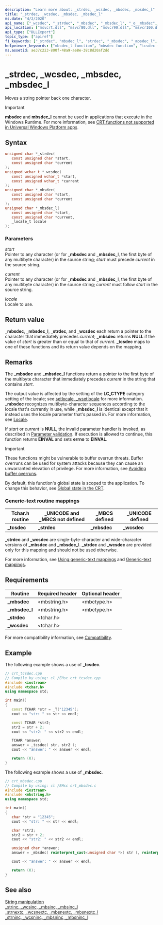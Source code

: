 ```yaml
---
description: "Learn more about: _strdec, _wcsdec, _mbsdec, _mbsdec_l"
title: "_strdec, _wcsdec, _mbsdec, _mbsdec_l"
ms.date: "4/2/2020"
api_name: ["_wcsdec", "_strdec", "_mbsdec", "_mbsdec_l", "_o__mbsdec", "_o__mbsdec_l"]
api_location: ["msvcrt.dll", "msvcr80.dll", "msvcr90.dll", "msvcr100.dll", "msvcr100_clr0400.dll", "msvcr110.dll", "msvcr110_clr0400.dll", "msvcr120.dll", "msvcr120_clr0400.dll", "ucrtbase.dll", "api-ms-win-crt-multibyte-l1-1-0.dll", "api-ms-win-crt-private-l1-1-0.dll"]
api_type: ["DLLExport"]
topic_type: ["apiref"]
f1_keywords: ["_strdec", "mbsdec_l", "strdec", "_mbsdec", "_mbsdec_l", "mbsdec", "wcsdec", "_wcsdec"]
helpviewer_keywords: ["mbsdec_l function", "mbsdec function", "tcsdec function", "_tcsdec function", "_strdec function", "_wcsdec function", "_mbsdec_l function", "strdec function", "wcsdec function", "_mbsdec function"]
ms.assetid: ae37c223-800f-48a9-ae8e-38c8d20af2dd
---
```

# _strdec, _wcsdec, _mbsdec, _mbsdec_l

Moves a string pointer back one character.

> [!IMPORTANT]
> **mbsdec** and **mbsdec_l** cannot be used in applications that execute in the Windows Runtime. For more information, see [CRT functions not supported in Universal Windows Platform apps](../../cppcx/crt-functions-not-supported-in-universal-windows-platform-apps.md).

## Syntax

```C
unsigned char *_strdec(
   const unsigned char *start,
   const unsigned char *current
);
unsigned wchar_t *_wcsdec(
   const unsigned wchar_t *start,
   const unsigned wchar_t *current
);
unsigned char *_mbsdec(
   const unsigned char *start,
   const unsigned char *current
);
unsigned char *_mbsdec_l(
   const unsigned char *start,
   const unsigned char *current,
   _locale_t locale
);
```

### Parameters

*start*<br/>
Pointer to any character (or for **_mbsdec** and **_mbsdec_l**, the first byte of any multibyte character) in the source string; *start* must precede *current* in the source string.

*current*<br/>
Pointer to any character (or for **_mbsdec** and **_mbsdec_l**, the first byte of any multibyte character) in the source string; *current* must follow *start* in the source string.

*locale*<br/>
Locale to use.

## Return value

**_mbsdec**, **_mbsdec_l**, **_strdec**, and **_wcsdec** each return a pointer to the character that immediately precedes *current*; **_mbsdec** returns **NULL** if the value of *start* is greater than or equal to that of *current*. **_tcsdec** maps to one of these functions and its return value depends on the mapping.

## Remarks

The **_mbsdec** and **_mbsdec_l** functions return a pointer to the first byte of the multibyte character that immediately precedes *current* in the string that contains *start*.

The output value is affected by the setting of the **LC_CTYPE** category setting of the locale; see [setlocale, _wsetlocale](setlocale-wsetlocale.md) for more information.  **_mbsdec** recognizes multibyte-character sequences according to the locale that's currently in use, while **_mbsdec_l** is identical except that it instead uses the locale parameter that's passed in. For more information, see [Locale](../locale.md).

If *start* or *current* is **NULL**, the invalid parameter handler is invoked, as described in [Parameter validation](../parameter-validation.md). If execution is allowed to continue, this function returns **EINVAL** and sets **errno** to **EINVAL**.

> [!IMPORTANT]
> These functions might be vulnerable to buffer overrun threats. Buffer overruns can be used for system attacks because they can cause an unwarranted elevation of privilege. For more information, see [Avoiding buffer overruns](/windows/win32/SecBP/avoiding-buffer-overruns).

By default, this function's global state is scoped to the application. To change this behavior, see [Global state in the CRT](../global-state.md).

### Generic-text routine mappings

|Tchar.h routine|_UNICODE and _MBCS not defined|_MBCS defined|_UNICODE defined|
|---------------------|--------------------------------------|--------------------|-----------------------|
|**_tcsdec**|**_strdec**|**_mbsdec**|**_wcsdec**|

**_strdec** and **_wcsdec** are single-byte-character and wide-character versions of **_mbsdec** and **_mbsdec_l**. **_strdec** and **_wcsdec** are provided only for this mapping and should not be used otherwise.

For more information, see [Using generic-text mappings](../using-generic-text-mappings.md) and [Generic-text mappings](../generic-text-mappings.md).

## Requirements

|Routine|Required header|Optional header|
|-------------|---------------------|---------------------|
|**_mbsdec**|\<mbstring.h>|\<mbctype.h>|
|**_mbsdec_l**|\<mbstring.h>|\<mbctype.h>|
|**_strdec**|\<tchar.h>||
|**_wcsdec**|\<tchar.h>||

For more compatibility information, see [Compatibility](../compatibility.md).

## Example

The following example shows a use of **_tcsdec**.

```cpp
// crt_tcsdec.cpp
// Compile by using: cl /EHsc crt_tcsdec.cpp
#include <iostream>
#include <tchar.h>
using namespace std;

int main()
{
   const TCHAR *str = _T("12345");
   cout << "str: " << str << endl;

   const TCHAR *str2;
   str2 = str + 2;
   cout << "str2: " << str2 << endl;

   TCHAR *answer;
   answer = _tcsdec( str, str2 );
   cout << "answer: " << answer << endl;

   return (0);
}
```

The following example shows a use of **_mbsdec**.

```cpp
// crt_mbsdec.cpp
// Compile by using: cl /EHsc crt_mbsdec.c
#include <iostream>
#include <mbstring.h>
using namespace std;

int main()
{
   char *str = "12345";
   cout << "str: " << str << endl;

   char *str2;
   str2 = str + 2;
   cout << "str2: " << str2 << endl;

   unsigned char *answer;
   answer = _mbsdec( reinterpret_cast<unsigned char *>( str ), reinterpret_cast<unsigned char *>( str2 ));

   cout << "answer: " << answer << endl;

   return (0);
}
```

## See also

[String manipulation](../string-manipulation-crt.md)\
[_strinc, _wcsinc, _mbsinc, _mbsinc_l](strinc-wcsinc-mbsinc-mbsinc-l.md)\
[_strnextc, _wcsnextc, _mbsnextc, _mbsnextc_l](strnextc-wcsnextc-mbsnextc-mbsnextc-l.md)\
[_strninc, _wcsninc, _mbsninc, _mbsninc_l](strninc-wcsninc-mbsninc-mbsninc-l.md)

